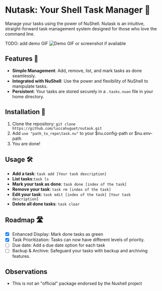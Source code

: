 # Nutask: Your Shell Task Manager 🌰

Manage your tasks using the power of NuShell. Nutask is an intuitive, straight-forward task management system designed for those who love the command line.

TODO: add demo GIF
![Demo GIF or screenshot if available](path-to-demo-image.gif)

## Features 🚀
- **Simple Management**: Add, remove, list, and mark tasks as done seamlessly.
- **Integrated with NuShell**: Use the power and flexibility of NuShell to manipulate tasks.
- **Persistent**: Your tasks are stored securely in a `.tasks.nuon` file in your home directory.

## Installation 💽
1. Clone the repository: `git clone https://github.com/luccahuguet/nutask.git`
2. Add `use "path_to_repo\task.nu"` to your $nu.config-path or $nu.env-path
3. You are done!

## Usage 🛠️
- **Add a task**: `task add [Your task description]`
- **List tasks**:`task ls`
- **Mark your task as done**: `task done [index of the task]`
- **Remove your task**: `task rm [index of the task]`
- **Edit your task**: `task edit [index of the task] [Your task description]`
- **Delete all done tasks**: `task clear`

## Roadmap 🛣️
- [x] Enhanced Display: Mark done tasks as green
- [x] Task Prioritization: Tasks can now have different levels of priority.
- [ ] Due date: Add a due date option for each task
- [ ] Backup & Archive: Safeguard your tasks with backup and archiving features.

## Observations
- This is not an "official" package endorsed by the Nushell project
